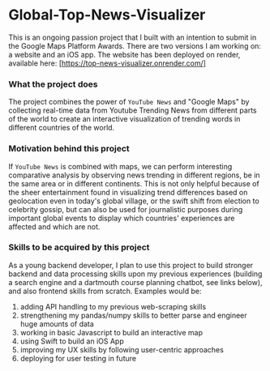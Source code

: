 # Global-Top-News-Visualizer

This is an ongoing passion project that I built with an intention to submit in the Google Maps Platform Awards.
There are two versions I am working on: a website and an iOS app. The website has been deployed on render, available here: [https://top-news-visualizer.onrender.com/]

### What the project does

The project combines the power of `YouTube News` and "Google Maps" by collecting real-time data from Youtube Trending News from different parts of the world to create an interactive visualization of trending words in different countries of the world.

### Motivation behind this project

If `YouTube News` is combined with maps, we can perform interesting comparative analysis by observing news trending in different regions, be in the same area or in different continents. This is not only helpful because of the sheer entertainment found in visualizing trend differences based on geolocation even in today's global village, or the swift shift from election to celebrity gossip, but can also be used for journalistic purposes during important global events to display which countries' experiences are affected and which are not. 


### Skills to be acquired by this project 

As a young backend developer, I plan to use this project to build stronger backend and data processing skills upon my previous experiences (building a search engine and a dartmouth course planning chatbot, see links below), and also frontend skills from scratch. Examples would be:

1. adding API handling to my previous web-scraping skills 
2. strengthening my pandas/numpy skills to better parse and engineer huge amounts of data
3. working in basic Javascript to build an interactive map
4. using Swift to build an iOS App
5. improving my UX skills by following user-centric approaches
6. deploying for user testing in future



